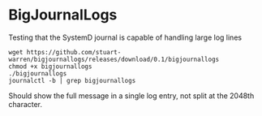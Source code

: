 BigJournalLogs
==============

Testing that the SystemD journal is capable of handling large log lines

```
wget https://github.com/stuart-warren/bigjournallogs/releases/download/0.1/bigjournallogs
chmod +x bigjournallogs
./bigjournallogs
journalctl -b | grep bigjournallogs
```

Should show the full message in a single log entry, not split at the 2048th character.
